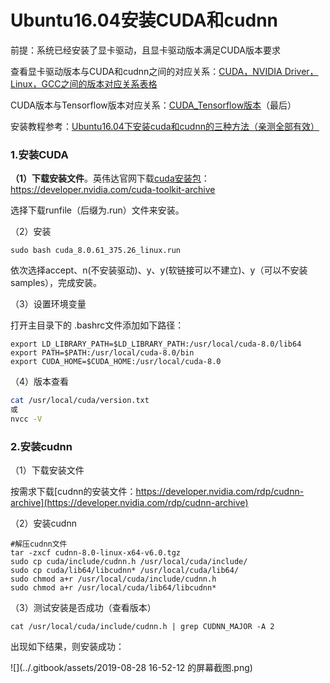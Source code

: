# Ubuntu16.04安装CUDA和cudnn

前提：系统已经安装了显卡驱动，且显卡驱动版本满足CUDA版本要求

查看显卡驱动版本与CUDA和cudnn之间的对应关系：[CUDA，NVIDIA Driver，Linux，GCC之间的版本对应关系表格](https://blog.csdn.net/dudu815110/article/details/87167518)

CUDA版本与Tensorflow版本对应关系：[CUDA_Tensorflow版本](https://www.tensorflow.org/install/source)（最后）

安装教程参考：[Ubuntu16.04下安装cuda和cudnn的三种方法（亲测全部有效）](https://blog.csdn.net/wanzhen4330/article/details/81699769)

### 1.安装CUDA

**（1）下载安装文件**。英伟达官网下载[cuda安装包](https://developer.nvidia.com/cuda-toolkit-archive)：https://developer.nvidia.com/cuda-toolkit-archive 

选择下载runfile（后缀为.run）文件来安装。

（2）安装

```shell
sudo bash cuda_8.0.61_375.26_linux.run
```

依次选择accept、n(不安装驱动)、y、y(软链接可以不建立)、y（可以不安装samples），完成安装。

（3）设置环境变量

打开主目录下的 .bashrc文件添加如下路径：

```shell
export LD_LIBRARY_PATH=$LD_LIBRARY_PATH:/usr/local/cuda-8.0/lib64
export PATH=$PATH:/usr/local/cuda-8.0/bin
export CUDA_HOME=$CUDA_HOME:/usr/local/cuda-8.0
```

（4）版本查看

```bash
cat /usr/local/cuda/version.txt
或
nvcc -V
```

### 2.安装cudnn

（1）下载安装文件

按需求下载[cudnn的安装文件：https://developer.nvidia.com/rdp/cudnn-archive](https://developer.nvidia.com/rdp/cudnn-archive)

（2）安装cudnn

```shell
#解压cudnn文件
tar -zxcf cudnn-8.0-linux-x64-v6.0.tgz
sudo cp cuda/include/cudnn.h /usr/local/cuda/include/
sudo cp cuda/lib64/libcudnn* /usr/local/cuda/lib64/
sudo chmod a+r /usr/local/cuda/include/cudnn.h
sudo chmod a+r /usr/local/cuda/lib64/libcudnn*
```

（3）测试安装是否成功（查看版本）

```shell
cat /usr/local/cuda/include/cudnn.h | grep CUDNN_MAJOR -A 2
```

出现如下结果，则安装成功：

![](../.gitbook/assets/2019-08-28 16-52-12 的屏幕截图.png)

​	